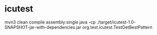 # icutest

mvn3 clean compile assembly:single
java -cp ./target/icutest-1.0-SNAPSHOT-jar-with-dependencies.jar org.test.icutest.TestGetBestPattern
